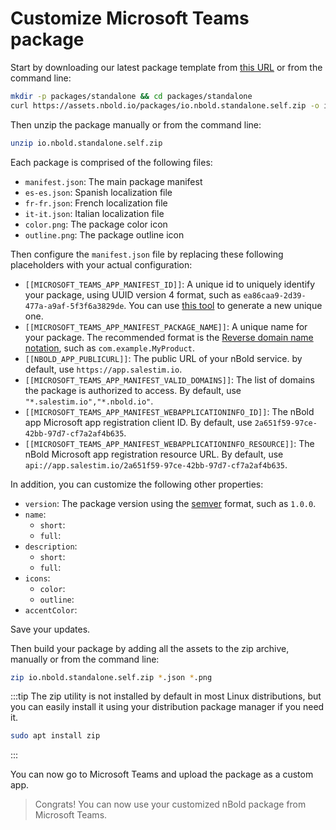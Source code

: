 # Customize Microsoft Teams package

Start by downloading our latest package template from [this URL](https://assets.nbold.io/packages/io.nbold.standalone.self.zip) or from the command line:
```bash
mkdir -p packages/standalone && cd packages/standalone
curl https://assets.nbold.io/packages/io.nbold.standalone.self.zip -o io.nbold.standalone.self.zip
```

Then unzip the package manually or from the command line:
```bash
unzip io.nbold.standalone.self.zip
```

Each package is comprised of the following files:
- `manifest.json`: The main package manifest
- `es-es.json`: Spanish localization file
- `fr-fr.json`: French localization file
- `it-it.json`: Italian localization file
- `color.png`: The package color icon
- `outline.png`: The package outline icon

Then configure the `manifest.json` file by replacing these following placeholders with your actual configuration:
- `[[MICROSOFT_TEAMS_APP_MANIFEST_ID]]`: A unique id to uniquely identify your package, using UUID version 4 format, such as `ea86caa9-2d39-477a-a9af-5f3f6a3829de`. You can use [this tool](https://www.uuidgenerator.net/version4) to generate a new unique one.
- `[[MICROSOFT_TEAMS_APP_MANIFEST_PACKAGE_NAME]]`: A unique name for your package. The recommended format is the [Reverse domain name notation](https://en.wikipedia.org/wiki/Reverse_domain_name_notation), such as `com.example.MyProduct`.
- `[[NBOLD_APP_PUBLICURL]]`: The public URL of your nBold service. by default, use `https://app.salestim.io`.
- `[[MICROSOFT_TEAMS_APP_MANIFEST_VALID_DOMAINS]]`: The list of domains the package is authorized to access. By default, use `"*.salestim.io","*.nbold.io"`.
- `[[MICROSOFT_TEAMS_APP_MANIFEST_WEBAPPLICATIONINFO_ID]]`: The nBold app Microsoft app registration client ID. By default, use `2a651f59-97ce-42bb-97d7-cf7a2af4b635`.
- `[[MICROSOFT_TEAMS_APP_MANIFEST_WEBAPPLICATIONINFO_RESOURCE]]`: The nBold Microsoft app registration resource URL. By default, use `api://app.salestim.io/2a651f59-97ce-42bb-97d7-cf7a2af4b635`.

In addition, you can customize the following other properties:
- `version`: The package version using the [semver](https://semver.org/) format, such as `1.0.0`.
- `name`:
  - `short`:
  - `full`:
- `description`:
  - `short`:
  - `full`:
- `icons`:
  - `color`:
  - `outline`:
- `accentColor`:

Save your updates.

Then build your package by adding all the assets to the zip archive, manually or from the command line:
```bash
zip io.nbold.standalone.self.zip *.json *.png
```

:::tip
The zip utility is not installed by default in most Linux distributions, but you can easily install it using your distribution package manager if you need it.
```bash
sudo apt install zip
```
:::

You can now go to Microsoft Teams and upload the package as a custom app.

> Congrats! You can now use your customized nBold package from Microsoft Teams.
